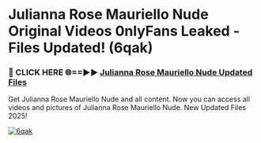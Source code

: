 # Julianna Rose Mauriello Nude Original Videos 0nlyFans Leaked - Files Updated! (6qak)

<h3>🔴 CLICK HERE 🌐==►► <a href="https://tinyurl.com/5h6xmrr3" rel="nofollow">Julianna Rose Mauriello Nude Updated Files</a></h3>

Get Julianna Rose Mauriello Nude and all content. Now you can access all videos and pictures of Julianna Rose Mauriello Nude. New Updated Files 2025!

[![6qak](https://i.imgur.com/KVD873Z.gif)](https://tinyurl.com/5h6xmrr3)
